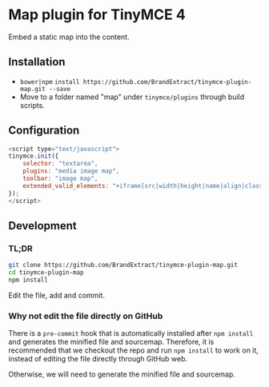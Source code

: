 # Map plugin for TinyMCE 4

Embed a static map into the content.

## Installation

* `bower|npm` `install https://github.com/BrandExtract/tinymce-plugin-map.git --save`
* Move to a folder named "map" under `tinymce/plugins` through build scripts.

## Configuration

```javascript
<script type="text/javascript">
tinymce.init({
    selector: "textarea",
    plugins: "media image map",
    toolbar: "image map",
    extended_valid_elements: "+iframe[src|width|height|name|align|class]"
});
</script>
```

## Development

### TL;DR

```bash
git clone https://github.com/BrandExtract/tinymce-plugin-map.git
cd tinymce-plugin-map
npm install
```

Edit the file, add and commit.

### Why not edit the file directly on GitHub

There is a `pre-commit` hook that is automatically installed after
`npm install` and generates the minified file and sourcemap. Therefore,
it is recommended that we checkout the repo and run `npm install` to
work on it, instead of editing the file directly through GitHub web.

Otherwise, we will need to generate the minified file and sourcemap.
